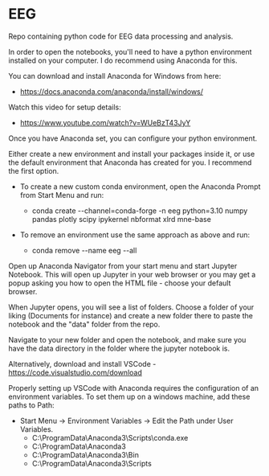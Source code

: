 # EEG
Repo containing python code for EEG data processing and analysis.

In order to open the notebooks, you'll need to have a python environment installed on your computer. I do recommend using Anaconda for this.

You can download and install Anaconda for Windows from here: 
- https://docs.anaconda.com/anaconda/install/windows/ 

Watch this video for setup details: 
- https://www.youtube.com/watch?v=WUeBzT43JyY 

Once you have Anaconda set, you can configure your python environment.

Either create a new environment and install your packages inside it, or use the default environment that Anaconda has created for you. I recommend the first option.

- To create a new custom conda environment, open the Anaconda Prompt from Start Menu and run: 
  - conda create --channel=conda-forge -n eeg python=3.10 numpy pandas plotly scipy ipykernel nbformat xlrd mne-base

- To remove an environment use the same approach as above and run: 
  - conda remove --name eeg --all

Open up Anaconda Navigator from your start menu and start Jupyter Notebook.
This will open up Jupyter in your web browser or you may get a popup asking you how to open the HTML file - choose your default browser.

When Jupyter opens, you will see a list of folders. Choose a folder of your liking (Documents for instance) and create a new folder there to paste the notebook and the "data" folder from the repo.

Navigate to your new folder and open the notebook, and make sure you have the data directory in the folder where the jupyter notebook is.

Alternatively, download and install VSCode - https://code.visualstudio.com/download

Properly setting up VSCode with Anaconda requires the configuration of an environment variables. To set them up on a windows machine, add these paths to Path:
- Start Menu -> Environment Variables -> Edit the Path under User Variables.
  - C:\ProgramData\Anaconda3\Scripts\conda.exe
  - C:\ProgramData\Anaconda3
  - C:\ProgramData\Anaconda3\Bin
  - C:\ProgramData\Anaconda3\Scripts
